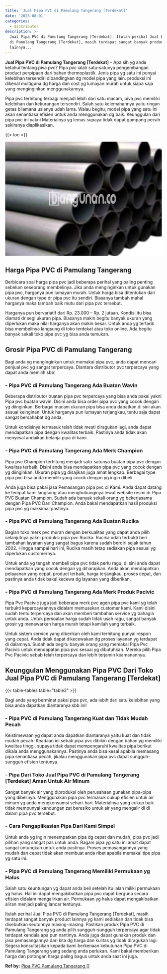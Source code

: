 ```yaml
---
title: 'Jual Pipa PVC di Pamulang Tangerang [Terdekat]'
date: '2025-08-01'
categories:
  - distributor
description: >-
  Jual Pipa PVC di Pamulang Tangerang [Terdekat]. Itulah perihal Jual Pipa PVC
  di Pamulang Tangerang [Terdekat], masih terdapat sangat banyak product
  lainnya...
---
```


**Jual Pipa PVC di Pamulang Tangerang \[Terdekat\]** – Apa sih yg anda ketahui tentang piva pvc? Pipa pvc ialah satu-satunya pengembangan product perpipaan dari bahan thermoplastik. Jenis pipa yg satu ini punyai kelebihan tersendiri dibandingkan dg model pipa yang lain. produksi ini dikenal multiguna dg harga dan cost yg lumayan murah untuk siapa saja yang menginginkan menggunakannya.

Pipa pvc terhitung terbagi menjadi lebih dari satu macam, piva pvc memiliki kelebihan dan kekurangan tersendiri. Salah satu kelemahannya yaitu ringan getas bilamana usianya udah lama. Walau begitu, model pipa yang satu ini akan senantiasa efisien untuk anda menggunakan dg baik. Keunggulan dari pipa pvc ini yakni Materialnya yg lemas supaya tidak dapat gampang pecah sekiranya diaplikasikan.

{{< toc >}}

![Jual Pipa PVC di Pamulang Tangerang [Terdekat]](/images/jaul-pipa-pvc-39.png)

## Harga Pipa PVC di Pamulang Tangerang

Berbicara soal harga pipa pvc jadi beberapa perihal yang paling penting sebelum seseorang membelinya. Jika anda menginginkan untuk gunakan pipa pvc, harganya pun lumayan murah. Untuk harga bisa ditentukan dari ukuran dengan type dr pipa pvc itu sendiri. Biasanya tambah mahal harganya maka tambah baik mutu dari pipa pvc tersebut.

Harganya pun bervariatif dari Rp. 23.000 – Rp. 2 jutaan. Kondisi itu bisa diamati dr segi ukuran pipa. Biasanya makin begitu banyak ukuran yang diperlukan maka nilai harganya akan makin besar. Untuk anda yg tertarik bisa membelinya langsung di toko terdekat atau toko online. Ada begitu banyak sekali toko pipa pvc yg bisa anda temukan.

## Grosir Pipa PVC di Pamulang Tangerang

Bagi anda yg menginginkan untuk memakai pipa pvc, anda dapat mencari penjual pvc yg sangat terpercaya. Diantara distributor pvc terpercaya yang dapat anda memilih sbb!

### \- Pipa PVC di Pamulang Tangerang Ada Buatan Wavin

Beberapa distributor buatan pipa pvc terpercaya yang bisa anda pakai yakni Pipa pvc buatan wavin. Disini anda bisa order pipa pvc yang cocok dengan yg diinginkan. Berbagai macam ukuran pipa bisa anda dapatkan di sini akan sesuai keinginan. Untuk harganya pun lumayan terjangkau, tentu saja dapat sangat bersahabat dg anda.

Untuk kondisinya termasuk telah tidak mesti diragukan lagi, anda dapat mendapatkan pipa dengan kwalitas terbaik. Pastinya anda tidak akan menyesal andaikan belanja pipa di kami.

### \- Pipa PVC di Pamulang Tangerang Ada Merk Champion

Pipa pvc Champion terhitung menjadi satu-satunya buatan pipa pvc dengan kwalitas terbaik. Disini anda bisa mendapatkan pipa pvc yang cocok dengan yg diinginkan. Ukuran pipa yg disajikan juga amat lengkap. Berbagai type pipa pvc bisa anda memilih yang cocok dengan yg ingin dibeli.

Anda juga bisa pakai jasa Pemasangan pipa pvc di Kami. Anda dapat datang ke tempat kami langsung atau menghubunginya lewat website resmi dr Pipa PVC Buatan Champion. Sudah ada banyak sekali orang yg bekerjasama dengan Pipa PVC Dari Champion. Anda bakal mendapatkan hasil produksi pipa pvc yg maksimal pastinya.

### \- Pipa PVC di Pamulang Tangerang Ada Buatan Rucika

Bagian toko merk pvc murah dengan berkualitas yang dapat anda pilih selanjutnya yakni produksi pipa pvc Rucika. Rucika udah terbukti beri tambahan layanan yang sangat bagus karena sudah berdiri sejak tahun 2002. Hingga sampai hari ini, Rucika masih tetap sediakan pipa sesuai yg diperlukan customernya.

Untuk anda yg tengah membeli pipa pvc tidak perlu ragu, di sini anda dapat mendapatkan yang cocok dengan yg diharapkan. Anda akan mendapatkan pelayanan yang cepat, product terbaik, harga terjangkau, proses cepat, dan pastinya anda tidak bakal kecewa dg layanan yang diberikan.

### \- Pipa PVC di Pamulang Tangerang Ada Merk Produk Pacivic

Pipa Pvc Pacivic juga jadi beberapa merk pvc agen pipa pvc kami yg telah terbukti kepercayaannya didalam memuaskan customer kami. Kami disini sudah tentu terpercaya dan akan memberi tambahan service yg bahagia untuk anda. Untuk persoalan harga sudah tidak usah ragu, sangat banyak grosir yg menawarkan harga murah tetapi kamilah yang terbaik.

Untuk sistem service yang diberikan oleh kami terhitung punyai respon yang cepat. Anda tidak dapat dikecewakan dg proses layanan yg terdapat di dalamnya. Sudah ada begitu banyak orang yang memakai Pipa Pvc Pacivic untuk mendapatan pipa pvc sesuai yg dibutuhkan. Mereka pilih Pipa Pvc Pacivic sebab telah terpercaya dan lebih terjamin keamanannya.

## Keunggulan Menggunakan Pipa PVC Dari Toko Jual Pipa PVC di Pamulang Tangerang \[Terdekat\]

{{< table-tables table="table2" >}}

Bagi anda yang berminat pakai pipa pvc, ada lebih dari satu kelebihan yang bisa anda dapatkan diantaranya sbb ini!

### \- Pipa PVC di Pamulang Tangerang Kuat dan Tidak Mudah Pecah

Keistimewaan yg dapat anda dapatkan diantaranya yaitu kuat dan tidak mudah pecah. Keadaan ini sebab pipa pvc dibikin dengan bahan yg memiliki kwalitas tinggi, supaya tidak dapat mempengaruhi kwalitas pipa berikut dikala anda menggunakannya. Pastinya anda bisa kesal apabila memasang pipa senantiasa pecah, jikalau menggunakan pipa pvc dapat sungguh-sungguh efisien tentunya.

### \- Pipa Dari Toko Jual Pipa PVC di Pamulang Tangerang \[Terdekat\] Aman Untuk Air Minum

Sangat banyak air yang diproduksi oleh perusahaan gunakan pipa-pipa yang dibelinya. Menggunakan pipa pvc termasuk cukup efisien untuk air minum yg anda mengkonsumsi sehari-hari. Materialnya yang cukup baik tidak mempunyai kandungan zat beresiko untuk air yang mengalir di di dalam pipa pvc tersebut.

### \- Cara Pengaplikasian Pipa Dari Kami Simpel

Untuk anda yg ingin menempatkan pipa dg cepat dan mudah, pipa pvc jadi pilihan yang sangat pas untuk anda. Ragam pipa yg satu ini amat dapat sangat untungkan untuk anda pastinya. Proses pemasangannya yang mudah dan cepat tidak akan membuat anda ribet apabila memakai tipe pipa yg satu ini.

### \- Pipa PVC di Pamulang Tangerang Memiliki Permukaan yg Halus

Salah satu keuntungan yg dapat anda beli setelah itu ialah miliki permukaan yg halus. Hal ini dapat mengakibatkan pipa pvc dapat berguna secara efisien didalam mengalirkan air. Permukaan yg halus dapat mengakibatkan aliran menjadi paling lancar tentunya.

Itulah perihal Jual Pipa PVC di Pamulang Tangerang \[Terdekat\], masih terdapat sangat banyak product lainnya yg kami sediakan dan tidak bisa disebutkan seutuhnya masing-masing. Pastikan produk Pipa PVC di Pamulang Tangerang yg anda pilih sungguh-sungguh terpercaya agar tidak terdapat kendala apa pun nantinya. Anda juga dapat gunakan produk dan jasa pemasangannya dari kita dg harga dan kulitas yg tidak diragukan lagi. Segera konsultasikan kepada kami berkenaan kebutuhan Pipa PVC di Pamulang Tangerang yang sedang anda perlukan. Kami bakal memberikan harga dan potongan harga paling bagus untuk anda saat ini juga.

**Ref by:** [Pipa PVC Pamulang Tangerang []](https://id.wikipedia.org/wiki/Pipa)

